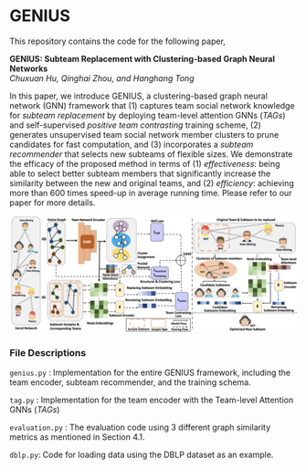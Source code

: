 # GENIUS

This repository contains the code for the following paper,

**GENIUS: Subteam Replacement with Clustering-based Graph Neural Networks**<br/>
*Chuxuan Hu, Qinghai Zhou, and Hanghang Tong*

In this paper, we introduce GENIUS, a clustering-based graph neural network (GNN) framework that (1) captures team social network knowledge for *subteam replacement* by deploying team-level attention GNNs (*TAGs*) and self-supervised *positive team contrasting* training scheme, (2) generates unsupervised team social network member clusters to prune candidates for fast computation, and (3) incorporates a *subteam recommender* that selects new subteams of flexible sizes.
We demonstrate the efficacy of the proposed method in terms of (1) *effectiveness*: being able to select better subteam members that significantly increase the similarity between the new and original teams, and (2) *efficiency*: achieving more than 600 times speed-up in average running time.
Please refer to our paper for more details.

![Figure Not Found](./assets/system_diagram.png)

### File Descriptions
`genius.py` : Implementation for the entire GENIUS framework, including the team encoder, subteam recommender, and the training schema.

`tag.py` : Implementation for the team encoder with the Team-level Attention GNNs (*TAGs*)

`evaluation.py` : The evaluation code using 3 different graph similarity metrics as mentioned in Section 4.1.

`dblp.py`: Code for loading data using the DBLP dataset as an example.
